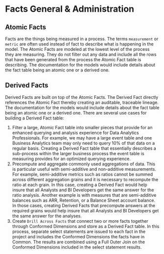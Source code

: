 # Facts General & Administration

## Atomic Facts

Facts are the things being measured in a process. The terms `measurement` or `metric` are often used instead of fact to describe what is happening in the model. The Atomic Facts are modeled at the lowest level of the process they are measuring. They do not filter out any data and include all the rows that have been generated from the process the Atomic Fact table is describing. The documentation for the models would include details about the fact table being an atomic one or a derived one.

## Derived Facts

Derived Facts are built on top of the Atomic Facts. The Derived Fact directly references the Atomic Fact thereby creating an auditable, traceable lineage. The documentation for the models would include details about the fact table being an atomic one or a derived one. There are several use cases for building a Derived Fact table:

1.  Filter a large, Atomic Fact table into smaller pieces that provide for an enhanced querying and analysis experience for Data Analytics Professionals. For example, we may have a large event table and one Business Analytics team may only need to query 10% of that data on a regular basis. Creating a Derived Fact table that essentially describes a sub-process within the larger business process the event table is measuring provides for an optimized querying experience.
2.  Precompute and aggregate commonly used aggregations of data. This is particular useful with semi-additive and non-additive measurements. For example, semi-additive metrics such as ratios cannot be summed across different aggregation grains and it is necessary to recompute the ratio at each grain. In this case, creating a Derived Fact would help insure that all Analysts and BI Developers get the same answer for the ratio analysis. Another example is with measures that are semi-additive balances such as ARR, Retention, or a Balance Sheet account balance. In those cases, creating Derived Facts that precompute answers at the required grains would help insure that all Analysts and BI Developers get the same answer for the analyses.
3.  Create `Drill Across Facts` that connect two or more facts together through Conformed Dimensions and store as a Derived Fact table. In this process, separate select statements are issued to each fact in the project and includes the Conformed Dimensions the facts have in Common. The results are combined using a Full Outer Join on the Conformed Dimensions included in the select statement results.

